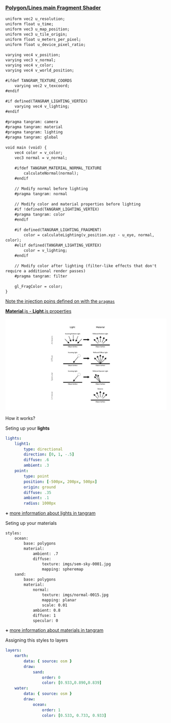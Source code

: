 <!-- .slide: data-background="#ffff" -->
### [Polygon/Lines main **Fragment** Shader](https://github.com/tangrams/tangram/blob/master/src/styles/polygons/polygons_fragment.glsl)

```
uniform vec2 u_resolution;
uniform float u_time;
uniform vec3 u_map_position;
uniform vec3 u_tile_origin;
uniform float u_meters_per_pixel;
uniform float u_device_pixel_ratio;

varying vec4 v_position;
varying vec3 v_normal;
varying vec4 v_color;
varying vec4 v_world_position;

#ifdef TANGRAM_TEXTURE_COORDS
    varying vec2 v_texcoord;
#endif

#if defined(TANGRAM_LIGHTING_VERTEX)
    varying vec4 v_lighting;
#endif

#pragma tangram: camera
#pragma tangram: material
#pragma tangram: lighting
#pragma tangram: global

void main (void) {
    vec4 color = v_color;
    vec3 normal = v_normal;

    #ifdef TANGRAM_MATERIAL_NORMAL_TEXTURE
        calculateNormal(normal);
    #endif

    // Modify normal before lighting
    #pragma tangram: normal

    // Modify color and material properties before lighting
    #if !defined(TANGRAM_LIGHTING_VERTEX)
    #pragma tangram: color
    #endif

    #if defined(TANGRAM_LIGHTING_FRAGMENT)
        color = calculateLighting(v_position.xyz - u_eye, normal, color);
    #elif defined(TANGRAM_LIGHTING_VERTEX)
        color = v_lighting;
    #endif

    // Modify color after lighting (filter-like effects that don't require a additional render passes)
    #pragma tangram: filter

    gl_FragColor = color;
}
```
[Note the injection poins defined on with the ```pragmas```](https://github.com/tangrams/tangram/tree/master/src/gl/shaders)



[**Material**.js - **Light**.js properties](https://github.com/tangrams/tangram/blob/master/src/gl/shaders/)

![](imgs/material.png)


How it works?


Seting up your **lights**
```yaml
lights:
    light1:
        type: directional
        direction: [0, 1, -.5]
        diffuse: .6
        ambient: .3
    point:
        type: point
        position: [-500px, 200px, 500px]
        origin: ground
        diffuse: .35
        ambient: .1
        radius: 1000px
```
**+** [more information about lights in tangram](https://mapzen.com/documentation/tangram/Lights-Overview/)

Seting up your materials
```
styles:
    ocean:
        base: polygons
        material:
            ambient: .7
            diffuse:
                texture: imgs/sem-sky-0001.jpg
                mapping: spheremap
    sand:
        base: polygons
        material:
            normal:
                texture: imgs/normal-0015.jpg
                mapping: planar
                scale: 0.01
            ambient: 0.8
            diffuse: 1
            specular: 0
```
**+** [more information about materials in tangram](https://mapzen.com/documentation/tangram/Materials-Overview/)

Assigning this styles to layers
```yaml
layers:
    earth:
        data: { source: osm }
        draw:
            sand:
                order: 0
                color: [0.933,0.890,0.839]
    water:
        data: { source: osm }
        draw:
            ocean:
                order: 1
                color: [0.533, 0.733, 0.933]
```
